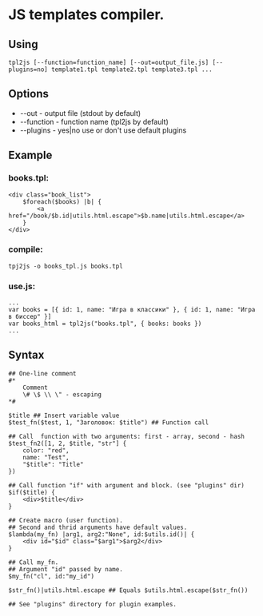 # JS templates compiler.

## Using

	tpl2js [--function=function_name] [--out=output_file.js] [--plugins=no] template1.tpl template2.tpl template3.tpl ...

## Options

* --out - output file (stdout by default)
* --function - function name (tpl2js by default)
* --plugins - yes|no use or don't use default plugins

## Example

### books.tpl:
	
	<div class="book_list">
		$foreach($books) |b| {
			<a href="/book/$b.id|utils.html.escape">$b.name|utils.html.escape</a>
		}
	</div>

### compile:

	tpj2js -o books_tpl.js books.tpl

### use.js:

	...
	var books = [{ id: 1, name: "Игра в классики" }, { id: 1, name: "Игра в биссер" }]
	var books_html = tpl2js("books.tpl", { books: books })
	...

## Syntax
	
	## One-line comment
	#*
		Comment
		\# \$ \\ \" - escaping
	*#
	
	$title ## Insert variable value
	$test_fn($test, 1, "Заголовок: $title") ## Function call
	
	## Call  function with two arguments: first - array, second - hash
	$test_fn2([1, 2, $title, "str"] {
		color: "red",
		name: "Test",
		"$title": "Title"
	})
	
	## Call function "if" with argument and block. (see "plugins" dir)
	$if($title) {
		<div>$title</div>
	}
	
	## Create macro (user function).
	## Second and thrid arguments have default values.
	$lambda(my_fn) |arg1, arg2:"None", id:$utils.id()| {
		<div id="$id" class="$arg1">$arg2</div>
	}
	
	## Call my_fn.
	## Argument "id" passed by name.
	$my_fn("cl", id:"my_id")
	
	$str_fn()|utils.html.escape ## Equals $utils.html.escape($str_fn())
	
	## See "plugins" directory for plugin examples.
